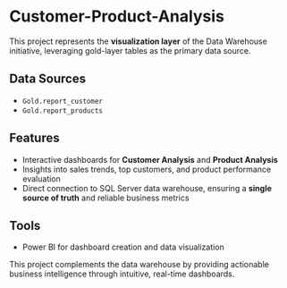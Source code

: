 # Customer-Product-Analysis

This project represents the **visualization layer** of the Data Warehouse initiative, leveraging gold-layer tables as the primary data source.

## Data Sources
- `Gold.report_customer`
- `Gold.report_products`

## Features
- Interactive dashboards for **Customer Analysis** and **Product Analysis**
- Insights into sales trends, top customers, and product performance evaluation
- Direct connection to SQL Server data warehouse, ensuring a **single source of truth** and reliable business metrics

## Tools
- Power BI for dashboard creation and data visualization

This project complements the data warehouse by providing actionable business intelligence through intuitive, real-time dashboards.

